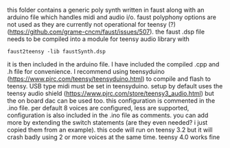 this folder contains a generic poly synth written in faust along with an arduino file which handles midi and audio i/o.
faust polyphony options are not used as they are currently not operational for teensy (?) (https://github.com/grame-cncm/faust/issues/507).
the faust .dsp file needs to be compiled into a module for teensy audio library with
```
faust2teensy -lib faustSynth.dsp
```
it is then included in the arduino file. I have included the compiled .cpp and .h file for convenience.
I recommend using teensyduino (https://www.pjrc.com/teensy/teensyduino.html) to compile and flash to teensy. USB type midi must be set in teensyduino.
setup by default uses the teensy audio shield (https://www.pjrc.com/store/teensy3_audio.html) but the on board dac can be used too. this configuration is commented in the .ino file.
per default 8 voices are configured, less are supported, configuration is also included in the .ino file as comments. you can add more by extending the switch statements (are they even needed? i just copied them from an example).
this code will run on teensy 3.2 but it will crash badly using 2 or more voices at the same time. teensy 4.0 works fine

